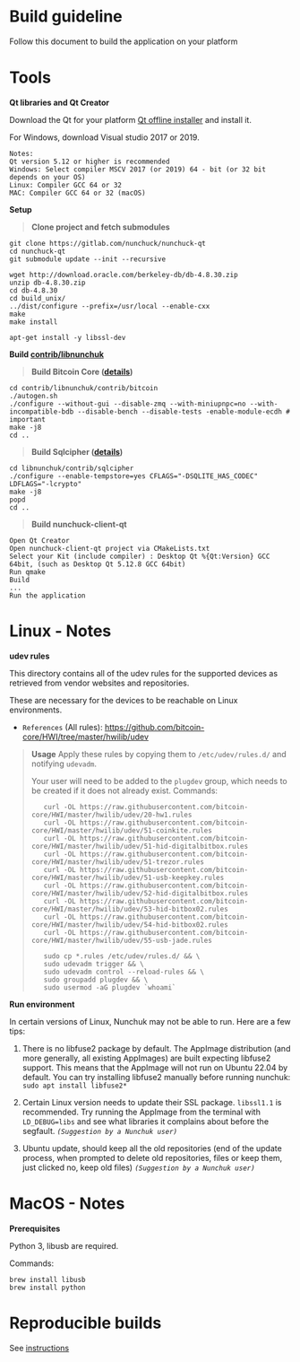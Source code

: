 # Build guideline
Follow this document to build the application on your platform
# Tools
**Qt libraries and Qt Creator**

Download the Qt for your platform [Qt offline installer](https://www.qt.io/offline-installers) and install it.

For Windows, download Visual studio 2017 or 2019.
```
Notes:
Qt version 5.12 or higher is recommended
Windows: Select compiler MSCV 2017 (or 2019) 64 - bit (or 32 bit depends on your OS)
Linux: Compiler GCC 64 or 32
MAC: Compiler GCC 64 or 32 (macOS)
```
**Setup**
>**Clone project and fetch submodules**
>
```
git clone https://gitlab.com/nunchuck/nunchuck-qt
cd nunchuck-qt
git submodule update --init --recursive
```
```
wget http://download.oracle.com/berkeley-db/db-4.8.30.zip
unzip db-4.8.30.zip
cd db-4.8.30
cd build_unix/
../dist/configure --prefix=/usr/local --enable-cxx
make
make install
```
```
apt-get install -y libssl-dev
```
**Build [contrib/libnunchuk](https://github.com/nunchuk-io/libnunchuk)**
>**Build Bitcoin Core ([details](https://github.com/bitcoin/bitcoin/tree/master/doc#building))**
>
```
cd contrib/libnunchuk/contrib/bitcoin
./autogen.sh
./configure --without-gui --disable-zmq --with-miniupnpc=no --with-incompatible-bdb --disable-bench --disable-tests -enable-module-ecdh # important
make -j8
cd ..
```
>**Build Sqlcipher ([details](https://github.com/sqlcipher/sqlcipher))**
>
```
cd libnunchuk/contrib/sqlcipher
./configure --enable-tempstore=yes CFLAGS="-DSQLITE_HAS_CODEC" LDFLAGS="-lcrypto"
make -j8
popd
cd ..
```
>**Build nunchuck-client-qt**
>
```
Open Qt Creator
Open nunchuck-client-qt project via CMakeLists.txt
Select your Kit (include compiler) : Desktop Qt %{Qt:Version} GCC 64bit, (such as Desktop Qt 5.12.8 GCC 64bit)
Run qmake
Build
...
Run the application
```
# Linux - Notes
**udev rules**

This directory contains all of the udev rules for the supported devices as retrieved from vendor websites and repositories.

These are necessary for the devices to be reachable on Linux environments.
- `References` (All rules): https://github.com/bitcoin-core/HWI/tree/master/hwilib/udev
>**Usage**
Apply these rules by copying them to `/etc/udev/rules.d/` and notifying `udevadm`.
>
>Your user will need to be added to the `plugdev` group, which needs to be created if it does not already exist.
Commands:
>```
>    curl -OL https://raw.githubusercontent.com/bitcoin-core/HWI/master/hwilib/udev/20-hw1.rules
>    curl -OL https://raw.githubusercontent.com/bitcoin-core/HWI/master/hwilib/udev/51-coinkite.rules
>    curl -OL https://raw.githubusercontent.com/bitcoin-core/HWI/master/hwilib/udev/51-hid-digitalbitbox.rules
>    curl -OL https://raw.githubusercontent.com/bitcoin-core/HWI/master/hwilib/udev/51-trezor.rules
>    curl -OL https://raw.githubusercontent.com/bitcoin-core/HWI/master/hwilib/udev/51-usb-keepkey.rules
>    curl -OL https://raw.githubusercontent.com/bitcoin-core/HWI/master/hwilib/udev/52-hid-digitalbitbox.rules
>    curl -OL https://raw.githubusercontent.com/bitcoin-core/HWI/master/hwilib/udev/53-hid-bitbox02.rules
>    curl -OL https://raw.githubusercontent.com/bitcoin-core/HWI/master/hwilib/udev/54-hid-bitbox02.rules
>    curl -OL https://raw.githubusercontent.com/bitcoin-core/HWI/master/hwilib/udev/55-usb-jade.rules
>   
>    sudo cp *.rules /etc/udev/rules.d/ && \
>    sudo udevadm trigger && \
>    sudo udevadm control --reload-rules && \
>    sudo groupadd plugdev && \
>    sudo usermod -aG plugdev `whoami`
>```
**Run environment**

In certain versions of Linux, Nunchuk may not be able to run. Here are a few tips:
1. There is no libfuse2 package by default. The AppImage distribution (and more generally, all existing AppImages) are built expecting libfuse2 support. This means that the AppImage will not run on Ubuntu 22.04 by default.
You can try installing libfuse2 manually before running nunchuk:  
`sudo apt install libfuse2*`
2. Certain Linux version needs to update their SSL package. `libssl1.1` is recommended.
Try running the AppImage from the terminal with `LD_DEBUG=libs` and see what libraries it complains about before the segfault.
*`(Suggestion by a Nunchuk user)`*

3. Ubuntu update, should keep all the old repositories (end of the update process, when prompted to delete old repositories, files or keep them, just clicked no, keep old files)
*`(Suggestion by a Nunchuk user)`*

# MacOS - Notes
**Prerequisites**

Python 3, libusb are required.

Commands:
```
brew install libusb
brew install python
```

# Reproducible builds
See [instructions](./reproducible-builds/README.md)
